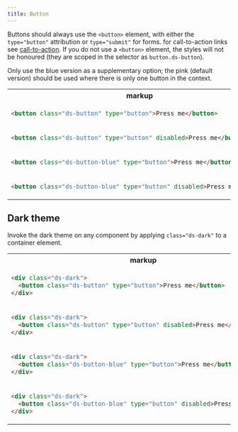 ```yaml
---
title: Button
---
```


Buttons should always use the `<button>` element, with either the `type="button"` attribution or `type="submit"` for forms. for call-to-action links see [call-to-action]({{side.basedir}}/components/call-to-action). If you do not use a `<button>` element, the styles will not be honoured (they are scoped in the selector as `button.ds-button`).

Only use the blue version as a supplementary option; the pink (default version) should be used where there is only one button in the context.

<table class="site-table" style="table-layout: fixed">
  <tr>
    <th>markup</th>
    <th>demo</th>
  </tr>
  <tr>
    <td>

```html
<button class="ds-button" type="button">Press me</button>
```

</td>
<td>
<div class="ds-scope">
  <button class="ds-button" type="button">Press me</button>
</div>
</td>
  </tr>
  <tr>
    <td>

```html
<button class="ds-button" type="button" disabled>Press me</button>
```

</td>
<td>
<div class="ds-scope">
  <button class="ds-button" type="button" disabled>Press me</button>
</div>
</td>
  </tr>
  <tr>
    <td>

```html
<button class="ds-button-blue" type="button">Press me</button>
```

</td>
<td>
<div class="ds-scope">
  <button class="ds-button-blue" type="button">Press me</button>
</div>
</td>
  </tr>
  <tr>
    <td>

```html
<button class="ds-button-blue" type="button" disabled>Press me</button>
```

</td>
<td>
<div class="ds-scope">
  <button class="ds-button-blue" type="button" disabled>Press me</button>
</div>
</td>
  </tr>
</table>

## Dark theme

Invoke the dark theme on any component by applying `class="ds-dark"` to a container element.

<table class="site-table" style="table-layout: fixed">
  <tr>
    <th>markup</th>
    <th>demo</th>
  </tr>
  <tr>
    <td>

```html
<div class="ds-dark">
  <button class="ds-button" type="button">Press me</button>
</div>
```

</td>
<td class="ds-scope">
<div class="ds-dark" style="padding: 1rem">
  <button class="ds-button" type="button">Press me</button>
</div>
</td>
  </tr>
  <tr>
    <td>

```html
<div class="ds-dark">
  <button class="ds-button" type="button" disabled>Press me</button>
</div>
```

</td>
<td class="ds-scope">
<div class="ds-dark" style="padding: 1rem">
  <button class="ds-button" type="button" disabled>Press me</button>
</div>
</td>
  </tr>
  <tr>
    <td>

```html
<div class="ds-dark">
  <button class="ds-button-blue" type="button">Press me</button>
</div>
```

</td>
<td class="ds-scope">
<div class="ds-dark" style="padding: 1rem">
  <button class="ds-button-blue" type="button">Press me</button>
</div>
</td>
  </tr>
  <tr>
    <td>

```html
<div class="ds-dark">
  <button class="ds-button-blue" type="button" disabled>Press me</button>
</div>
```

</td>
<td class="ds-scope">
<div class="ds-dark" style="padding: 1rem">
  <button class="ds-button-blue" type="button" disabled>Press me</button>
</div>
</td>
  </tr>
</table>